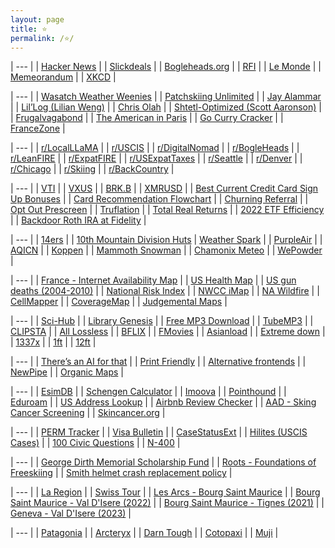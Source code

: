 ```yaml
---
layout: page
title: ⭐
permalink: /⭐/
---
```


| --- |
| [Hacker News](https://news.ycombinator.com/) | 
| [Slickdeals](https://slickdeals.net/) |
| [Bogleheads.org](https://bogleheads.org/) |
| [RFI](https://www.rfi.fr/en/) |
| [Le Monde](https://www.lemonde.fr/en/) |
| [Memeorandum](https://www.memeorandum.com/) |
| [XKCD](https://xkcd.com) |

| --- |
| [Wasatch Weather Weenies](https://wasatchweatherweenies.blogspot.com/) |
| [Patchskiing Unlimited](https://patchskiing.net/) |
| [Jay Alammar](https://jalammar.github.io/) |
| [Lil’Log (Lilian Weng)](https://lilianweng.github.io/) |
| [Chris Olah](https://colah.github.io/) |
| [Shtetl-Optimized (Scott Aaronson)](https://scottaaronson.blog/) |
| [Frugalvagabond](https://frugalvagabond.com/) | 
| [The American in Paris](https://theamericaninparis.com/) |
| [Go Curry Cracker](https://www.gocurrycracker.com) |
| [FranceZone](https://www.francezone.com/) |

| --- |
| [r/LocalLLaMA](https://farside.link/libreddit/r/LocalLLaMA/) |
| [r/USCIS](https://farside.link/libreddit/r/uscis) |
| [r/DigitalNomad](https://farside.link/libreddit/r/digitalnomad/) |
| [r/BogleHeads](https://farside.link/libreddit/r/bogleheads) |
| [r/LeanFIRE](https://farside.link/libreddit/r/leanfire) |
| [r/ExpatFIRE](https://farside.link/libreddit/r/expatfire) |
| [r/USExpatTaxes](https://farside.link/libreddit/r/usexpattaxes) |
| [r/Seattle](https://farside.link/libreddit/r/seattle) | 
| [r/Denver](https://farside.link/libreddit/r/denver) |
| [r/Chicago](https://farside.link/libreddit/r/chicago) |
| [r/Skiing](https://farside.link/libreddit/r/skiing) |
| [r/BackCountry](https://farside.link/libreddit/r/backcountry) |

| --- |
| [VTI](https://www.tradingview.com/chart/?symbol=AMEX%3AVTI) |
| [VXUS](https://www.tradingview.com/chart/?symbol=NASDAQ%3AVXUS) |
| [BRK.B](https://www.tradingview.com/chart/?symbol=NYSE%3ABRK.B) |
| [XMRUSD](https://www.tradingview.com/chart/?symbol=BYBIT%3AXMRUSDT.P) |
| [Best Current Credit Card Sign Up Bonuses](https://www.doctorofcredit.com/best-current-credit-card-sign-bonuses/#Recent_Changes) |
| [Card Recommendation Flowchart](https://m16p-churning.s3.us-east-2.amazonaws.com/Card+Recommendation+Flowchart+Latest.html) |
| [Churning Referral](https://churning.rankt.com/referrals/) |
| [Opt Out Prescreen](https://www.optoutprescreen.com/) |
| [Truflation](https://truflation.com/) |
| [Total Real Returns](https://totalrealreturns.com/s/USDOLLAR,BRK-B,VTI,VXUS,SGOV?start=2022-01-01) |
| [2022 ETF Efficiency](https://docs.google.com/spreadsheets/u/0/d/1owatGsAWQ3Ep60lo25cpLaj7LoH-FtPSXxNPwGuAMk8/htmlview#gid=437441803) |
| [Backdoor Roth IRA at Fidelity](https://www.whitecoatinvestor.com/how-to-do-a-backdoor-roth-ira-at-fidelity/) |

| --- |
| [14ers](https://www.14ers.com/) |
| [10th Mountain Division Huts](https://huts.org/)
| [Weather Spark](https://weatherspark.com) |
| [PurpleAir](https://map.purpleair.com/) |
| [AQICN](https://aqicn.org/map/northamerica/) |
| [Koppen](https://www.gloh2o.org/koppen) |
| [Mammoth Snowman](https://www.mammothsnowman.com/) |
| [Chamonix Meteo](https://chamonix-meteo.com/) |
| [WePowder](https://wepowder.com/en) |

| --- |
| [France - Internet Availability Map](https://cartefibre.arcep.fr/index.html) |
| [US Health Map](https://vizhub.healthdata.org/subnational/usa) |
| [US gun deaths (2004-2010)](https://projects.oregonlive.com/ucc-shooting/gun-deaths) |
| [National Risk Index](https://hazards.fema.gov/nri/map) |
| [NWCC iMap](https://nwcc-apps.sc.egov.usda.gov/imap) |
| [NA Wildfire](https://lens.pathandfocus.com/?latitude=37.83&longitude=-92.71&zoom=4) |
| [CellMapper](https://www.cellmapper.net) |
| [CoverageMap](https://coveragemap.com) |
| [Judgemental Maps](https://judgmentalmaps.com) |

| --- |
| [Sci-Hub](https://sci-hub.se/) |
| [Library Genesis](http://libgen.rs/) |
| [Free MP3 Download](https://free-mp3-download.net/) |
| [TubeMP3](https://tubemp3.to) |
| [CLIPSTA](https://clipsta.us.to) |
| [All Lossless](https://alllossless.net) |
| [BFLIX](https://web.bflix.to/home) |
| [FMovies](https://fmoviesz.to/home) |
| [Asianload](https://asianembed.io/) |
| [Extreme down](https://www.extreme-down.moe) |
| [1337x](https://1337x.to/) |
| [1ft](https://1ft.io/) |
| [12ft](https://12ft.io/) |

| --- |
| [There’s an AI for that](https://theresanaiforthat.com/alphabetical/) |
| [Print Friendly](https://www.printfriendly.com) |
| [Alternative frontends](https://farside.link/) |
| [NewPipe](https://github.com/TeamNewPipe/NewPipe/releases) |
| [Organic Maps](https://organicmaps.app/) |

| --- |
| [EsimDB](https://esimdb.com) |
| [Schengen Calculator](https://schengenareacalculator.com/) |
| [Imoova](https://imoova.com/) |
| [Pointhound](https://www.pointhound.com/) |
| [Eduroam](https://www.lan.kth.se/eduroam/phones/phones_mobile_guide.html) |
| [US Address Lookup](https://firstlogic.com/tools/verify-address) |
| [Airbnb Review Checker](https://checkout.reviews) |
| [AAD - Sking Cancer Screening](https://www.aad.org/public/public-health/skin-cancer-screenings/find-a-screening) |
| [Skincancer.org](https://www.skincancer.org/early-detection/destination-healthy-skin/schedule/) |

| --- |
| [PERM Tracker](https://permtimeline.com/) |
| [Visa Bulletin](https://travel.state.gov/content/travel/en/legal/visa-law0/visa-bulletin.html) |
| [CaseStatusExt](https://www.casestatusext.com/) |
| [Hilites (USCIS Cases)](https://hilites.today/dashboard/MSC_LB/I-485) |
| [100 Civic Questions](https://www.uscis.gov/citizenship/find-study-materials-and-resources/study-for-the-test/100-civics-questions-and-answers-with-mp3-audio-english-version) |
| [N-400](https://www.uscis.gov/n-400) |

| --- |
| [George Dirth Memorial Scholarship Fund](https://wwgd.systrap.net/George-Dirth-Memorial-Scholarship-Fund/) |
| [Roots - Foundations of Freeskiing](https://www.youtube.com/watch?v=dfg\_cLwwiZc) |
| [Smith helmet crash replacement policy](https://support.smithoptics.com/hc/en-us/articles/4403801633943-What-is-the-Smith-helmet-crash-replacement-policy-) |

| --- |
| [La Region](https://www.hautetarentaise.fr/cms_viewFile.php?idtf=61531&path=Plan-reseau-lignes-bus-Savoie.pdf) |
| [Swiss Tour](https://www.swisstours-office.ch/EN/Uncategorized/Regular-Line/CT5301BT/easy-bus-transfers-regular-line-from-chamonix-to-geneva-from-7.-euro-544.html) |
| [Les Arcs - Bourg Saint Maurice](https://www.seelesarcs.com/files/187) |
| [Bourg Saint Maurice - Val D'Isere (2022)](https://api.snowcarbon.co.uk/storage/library/sc-media-29351ee322370f7f757359ff2ed9cebe-Bourg%20St%20Maurice%20to%20Val%20d'Isere%202022-23%20winter%20bus%20timetable%20-%20French.pdf) |
| [Bourg Saint Maurice - Tignes (2021)](https://www.tignes.net/uploads/media/default/0001/79/b35ef1e1c625fcad609a3a2f9e49bbda4cfb6e05.pdf) |
| [Geneva - Val D'Isere (2023)](https://savoie.transdev.com/wp-content/uploads/2021/11/navettes-aeroport-geneve-stations-ski-tarentaise.pdf) |

| --- |
| [Patagonia](https://www.patagonia.com/product/black-hole-mini-mlc-convertible-backpack-30-liters/195699286993.html) |
| [Arcteryx](https://arcteryx.com/) |
| [Darn Tough](https://darntough.com/collections/tactical-socks/products/unisex-merino-wool-t4093-tactical-quarter-lightweight-tactical-socks) |
| [Cotopaxi](https://www.cotopaxi.com/products/paseo-travel-pocket-t-shirt-mens) |
| [Muji](https://www.muji.us/products/mens-lyocell-front-open-boxer-brief-fag3822a) |
